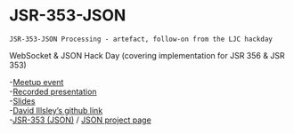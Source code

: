 JSR-353-JSON
============

```JSR-353-JSON Processing - artefact, follow-on from the LJC hackday```

WebSocket & JSON Hack Day (covering implementation for JSR 356 & JSR 353)

 -[Meetup event](http://www.meetup.com/Londonjavacommunity/events/101954512/)<br>
 -[Recorded presentation](http://skillsmatter.com/podcast/home/websock-json-hack-day)<br>
 -[Slides](http://www.slideshare.net/somaynakhal/wesocket-json-hackday)<br>
 -[David Illsley’s github link](https://github.com/davidillsley/json-workshop)<br>
 -[JSR-353 (JSON)](http://glassfish.java.net/adoptajsr/jsr353.html) / [JSON project page](http://json-processing-spec.java.net/)<br>
